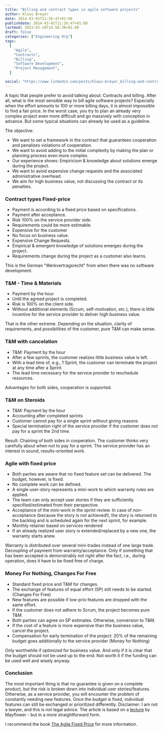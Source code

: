 ```yaml
---
title: "Billing and contract types in agile software projects"
author: Klaus Breyer
date: 2014-03-01T11:26:47+01:00
publishdate: 2014-03-01T11:26:47+01:00
lastmod: 2023-01-10T14:58:38+01:00
draft: false
categories: ["Engineering Org"]
tags:
  [
    "Agile",
    "Contracts",
    "Billing",
    "Software Development",
    "Project Management",
  ]

social: "https://www.linkedin.com/posts/klaus-breyer_billing-and-contract-types-in-agile-software-activity-7036240860795019264-VPK7"
---
```


A topic that people prefer to avoid talking about: Contracts and billing. After all, what is the most sensible way to bill agile software projects? Especially when the effort amounts to 100 or more billing days, it is almost impossible to find a fair price. In the worst case, you try to plan an already very complex project even more difficult and go massively with conception in advance. But some typical situations can already be used as a guideline.

The objective:

- We want to set a framework in the contract that guarantees cooperation and penalizes violations of cooperation.
- We want to avoid adding to the initial complexity by making the plan or planning process even more complex.
- Our experience shows: Empiricism & knowledge about solutions emerge during the project.
- We want to avoid expensive change requests and the associated administrative overhead.
- We aim for high business value, not discussing the contract or its penalties.

### Contract types Fixed-price

- Payment is according to a fixed price based on specifications.
- Payment after acceptance.
- Risk 100% on the service provider side.
- Requirements could be more estimable.
- Expensive for the customer
- No focus on business value.
- Expensive Change Requests.
- Empirical & emergent knowledge of solutions emerges during the project.
- Requirements change during the project as a customer also learns.

This is the German "Werkvertragsrecht" from when there was no software development.

### T&M - Time & Materials

- Payment by the hour
- Until the agreed project is completed.
- Risk is 100% on the client side.
- Without additional elements (Scrum, self-motivation, etc.), there is little incentive for the service provider to deliver high business value.

That is the other extreme. Depending on the situation, clarity of requirements, and possibilities of the customer, pure T&M can make sense.

### T&M with cancelation

- T&M: Payment by the hour
- After a few sprints, the customer realizes little business value is left.
- With a lead time of, e.g., 1 Sprint, the customer can terminate the project at any time after a Sprint.
- The lead time necessary for the service provider to reschedule resources.

Advantages for both sides, cooperation is supported.

### T&M on Steroids

- T&M: Payment by the hour
- Accounting after completed sprints
- Customer cannot pay for a single sprint without giving reasons
- Special termination right of the service provider if the customer does not pay for a sprint the 2nd time.

Result: Chaining of both sides in cooperation. The customer thinks very carefully about when not to pay for a sprint. The service provider has an interest in sound, results-oriented work.

### Agile with fixed price

- Both parties are aware that no fixed feature set can be delivered. The budget, however, is fixed.
- No complete work can be defined.
- A single user-story represents a mini-work to which warranty rules are applied.
- The team can only accept user stories if they are sufficiently specified/estimated from their perspective.
- Acceptance of the mini-work in the sprint review. In case of non-acceptance (because the story is not achieved!), the story is returned to the backlog and is scheduled again for the next sprint, for example.
- Monthly retainer based on services rendered
- If an already realized user story is extended/replaced by a new one, the warranty starts anew.

Warranty is distributed over several mini-trades instead of one large trade. Decoupling of payment from warranty/acceptance. Only if something that has been accepted is demonstrably not right after the fact, i.e., during operation, does it have to be fixed free of charge.

### Money For Nothing, Changes For Free

- Standard fixed price and T&M for changes.
- The exchange of features of equal effort (SP) still needs to be started. (Changes For Free)
- New features are possible if low-prio features are dropped with the same effort.
- If the customer does not adhere to Scrum, the project becomes pure T&M.
- Both parties can agree on SP estimates. Otherwise, conversion to T&M.
- If the cost of a feature is more expensive than the business value, cancel the project.
- Compensation for early termination of the project: 20% of the remaining budget goes additionally to the service provider (Money for Nothing)

Only worthwhile if optimized for business value. And only if it is clear that the budget should not be used up to the end. Not worth it if the funding can be used well and wisely anyway.

### Conclusion

The most important thing is that no guarantee is given on a complete product, but the risk is broken down into individual user stories/features. Otherwise, as a service provider, you will encounter the problem of constantly needing new features. Once the budget is fixed, individual features can still be exchanged or prioritized differently. Disclaimer: I am not a lawyer, and this is not legal advice. The article is based on a [lecture][1] by Mayflower - but in a more straightforward form.

I recommend the book [The Agile Fixed Price][2] for more information.

[1]: http://de.slideshare.net/BjoernSchotte/vertraege-in-agilen-projekten?
[2]: https://amzn.to/40IlOUl
